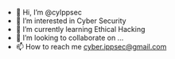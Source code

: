- 👋 Hi, I’m @cyIppsec
- 👀 I’m interested in Cyber Security
- 🌱 I’m currently learning Ethical Hacking
- 💞️ I’m looking to collaborate on ...
- 📫 How to reach me cyber.ippsec@gmail.com

<!---
cyIppsec/cyIppsec is a ✨ special ✨ repository because its `README.md` (this file) appears on your GitHub profile.
You can click the Preview link to take a look at your changes.
--->
